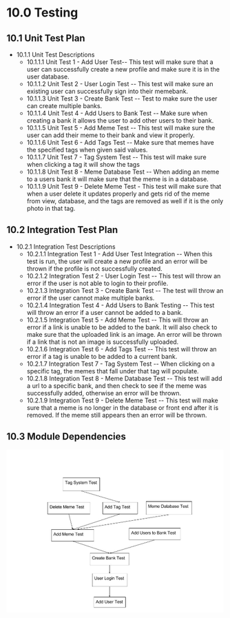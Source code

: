 # 10.0 Testing

## 10.1 Unit Test Plan
- 10.1.1 Unit Test Descriptions
  - 10.1.1.1 Unit Test 1 - Add User Test-- This test will make sure that a user can successfully create a new profile and make sure it is in the user database.
  - 10.1.1.2 Unit Test 2 - User Login Test -- This test will make sure an existing user can successfully sign into their memebank.
  - 10.1.1.3 Unit Test 3 - Create Bank Test -- Test to make sure the user can create multiple banks.
  - 10.1.1.4 Unit Test 4 - Add Users to Bank Test -- Make sure when creating a bank it allows the user to add other users to their bank.
  - 10.1.1.5 Unit Test 5 - Add Meme Test -- This test will make sure the user can add their meme to their bank and view it properly.
  - 10.1.1.6 Unit Test 6 - Add Tags Test -- Make sure that memes have the specified tags when given said values.
  - 10.1.1.7 Unit Test 7 - Tag System Test -- This test will make sure when clicking a tag it will show the tags
  - 10.1.1.8 Unit Test 8 - Meme Database Test -- When adding an meme to a users bank it will make sure that the meme is in a database.
  - 10.1.1.9 Unit Test 9 - Delete Meme Test - This test will make sure that when a user delete it updates properly and gets rid of the meme from view, database, and the tags are removed as well if it is the only photo in that tag.


## 10.2 Integration Test Plan
- 10.2.1 Integration Test Descriptions
  -  10.2.1.1  Integration Test 1 - Add User Test Integration -- When this test is run, the user will create a new profile and an error will be thrown if the profile is not successfully created.
  - 10.2.1.2 Integration Test 2 - User Login Test -- This test will throw an error if the user is not able to login to their profile.
  - 10.2.1.3 Integration Test 3 - Create Bank Test -- The test will throw an error if the user cannot make multiple banks.
  - 10.2.1.4 Integration Test 4 - Add Users to Bank Testing -- This test will throw an error if a user cannot be added to a bank.
  - 10.2.1.5 Integration Test 5 - Add Meme Test -- This will throw an error if a link is unable to be added to the bank. It will also check to make sure that the uploaded link is an image. An error will be thrown if a link that is not an image is successfully uploaded.
  - 10.2.1.6 Integration Test 6 - Add Tags Test -- This test will throw an error if a tag is unable to be added to a current bank.
  - 10.2.1.7 Integration Test 7 - Tag System Test -- When clicking on a specific tag, the memes that fall under that tag will populate.
  - 10.2.1.8 Integration Test 8 - Meme Database Test -- This test will add a url to a specific bank, and then check to see if the meme was successfully added, otherwise an error will be thrown.
  - 10.2.1.9 Integration Test 9 - Delete Meme Test -- This test will make sure that a meme is no longer in the database or front end after it is removed. If the meme still appears then an error will be thrown.

## 10.3 Module Dependencies

![Test Module Dependencies](test-module-dependencies.jpg)
